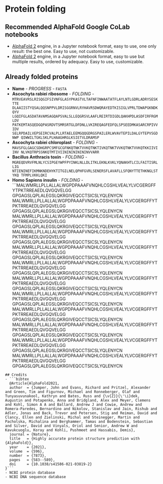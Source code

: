 # Protein folding
## Recommended AlphaFold Google CoLab notebooks
- [AlphaFold 2](AlphaFolders/AlphaFold.ipynb) engine, in a Jupyter notebook format, easy to use, one only result: the best one. Easy to use, not customizable.
- [AlphaFold 2](AlphaFolders/AlphaFold2.ipynb) engine, in a Jupyter notebook format, easy to use but multiple results, ordered by adequacy. Easy to use, customizable.
## Already folded proteins
- **Name** - *PROGRESS* - `FASTA`
- **Ascochyta rabiei ribosome** - *FOLDING* - `MTRVEAVRSLRISQGIFSIVNFGLASYPKASTVLTAFNFINWAATATFLAYLNTLGDRLADRYSESKTTE DLAAIISTYQSALQQSNPPVLDRISGGRNVLRYHAVRSDWQRAYEDTKISIGLVPRLTDWAPGKNDKQYV LGQIFGLASDATAVAMSAGQAPSVALSLLEQGRSVLAAFLREIRTDIGDLQAKHPDLASDFIRFRGMLDV PATKEMTASQEDGQPASRDVTSMRSRTGLDFDNLLVKIREQAGFEDFQLSPSEEDMKASARCRPIVVIDV SELRPDAILVEPSEIRCVALPLLRTAELEEMGQQGDRGSPAILERLWVAVTEPILDALGYTEPVSGDNWP QIWWILTGKLSKLPLHAAGHRGLKSIETVLDRAMSP`
- **Ascochyta rabiei chloroplast** - *FOLDING* - `MAVSFGLGAGCSDHGRPCSMFGCGFNKQTNKTVVKQTNKTIVKQTNKTVVKQTNKTVVKQTKKIIVIINV
NLVKQTRPSSNKQTMTIVIININININININVVARR`
- **Bacillus Anthracis toxin** - *FOLDING* - `MGREQDVRVFMLNLYCSIPGEYWPFPYINKLNLLDLITKLEKNLKVKLYQNAKHTLCILFAITISRLLIG
NTIENINEFIKMNKNDEHYKTITGILNELQPHFGVRLSENERSFLAVAFLLSFQNYTTETHKNGLSTYKQ
TFMPLVKKLQKI`
- **Homo Sapiens insulin** - *FOLDING* - ```MALWMRLLPLLALLALWGPDPAAAFVNQHLCGSHLVEALYLVCGERGFFYTPKTRREAEDLQVGQVELGG
GPGAGSLQPLALEGSLQKRGIVEQCCTSICSLYQLENYCN
MALWMRLLPLLALLALWGPDPAAAFVNQHLCGSHLVEALYLVCGERGFFYTPKTRREAEDLQVGQVELGG
GPGAGSLQPLALEGSLQKRGIVEQCCTSICSLYQLENYCN
MALWMRLLPLLALLALWGPDPAAAFVNQHLCGSHLVEALYLVCGERGFFYTPKTRREAEDLQVGQVELGG
GPGAGSLQPLALEGSLQKRGIVEQCCTSICSLYQLENYCN
MALWMRLLPLLALLALWGPDPAAAFVNQHLCGSHLVEALYLVCGERGFFYTPKTRREAEDLQVGQVELGG
GPGAGSLQPLALEGSLQKRGIVEQCCTSICSLYQLENYCN
MALWMRLLPLLALLALWGPDPAAAFVNQHLCGSHLVEALYLVCGERGFFYTPKTRREAEDLQVGQVELGG
GPGAGSLQPLALEGSLQKRGIVEQCCTSICSLYQLENYCN
MALWMRLLPLLALLALWGPDPAAAFVNQHLCGSHLVEALYLVCGERGFFYTPKTRREAEDLQVGQVELGG
GPGAGSLQPLALEGSLQKRGIVEQCCTSICSLYQLENYCN
MALWMRLLPLLALLALWGPDPAAAFVNQHLCGSHLVEALYLVCGERGFFYTPKTRREAEDLQVGQVELGG
GPGAGSLQPLALEGSLQKRGIVEQCCTSICSLYQLENYCN
MALWMRLLPLLALLALWGPDPAAAFVNQHLCGSHLVEALYLVCGERGFFYTPKTRREAEDLQVGQVELGG
GPGAGSLQPLALEGSLQKRGIVEQCCTSICSLYQLENYCN
MALWMRLLPLLALLALWGPDPAAAFVNQHLCGSHLVEALYLVCGERGFFYTPKTRREAEDLQVGQVELGG
GPGAGSLQPLALEGSLQKRGIVEQCCTSICSLYQLENYCN
MALWMRLLPLLALLALWGPDPAAAFVNQHLCGSHLVEALYLVCGERGFFYTPKTRREAEDLQVGQVELGG
GPGAGSLQPLALEGSLQKRGIVEQCCTSICSLYQLENYCN
MALWMRLLPLLALLALWGPDPAAAFVNQHLCGSHLVEALYLVCGERGFFYTPKTRREAEDLQVGQVELGG
GPGAGSLQPLALEGSLQKRGIVEQCCTSICSLYQLENYCN
MALWMRLLPLLALLALWGPDPAAAFVNQHLCGSHLVEALYLVCGERGFFYTPKTRREAEDLQVGQVELGG
GPGAGSLQPLALEGSLQKRGIVEQCCTSICSLYQLENYCN
```
## Credits
- ```bibtex
  @Article{AlphaFold2021,
  author  = {Jumper, John and Evans, Richard and Pritzel, Alexander and Green, Tim and Figurnov, Michael and Ronneberger, Olaf and Tunyasuvunakool, Kathryn and Bates, Russ and {\v{Z}}{\'\i}dek, Augustin and Potapenko, Anna and Bridgland, Alex and Meyer, Clemens and Kohl, Simon A A and Ballard, Andrew J and Cowie, Andrew and Romera-Paredes, Bernardino and Nikolov, Stanislav and Jain, Rishub and Adler, Jonas and Back, Trevor and Petersen, Stig and Reiman, David and Clancy, Ellen and Zielinski, Michal and Steinegger, Martin and Pacholska, Michalina and Berghammer, Tamas and Bodenstein, Sebastian and Silver, David and Vinyals, Oriol and Senior, Andrew W and Kavukcuoglu, Koray and Kohli, Pushmeet and Hassabis, Demis},
  journal = {Nature},
  title   = {Highly accurate protein structure prediction with {AlphaFold}},
  year    = {2021},
  volume  = {596},
  number  = {7873},
  pages   = {583--589},
  doi     = {10.1038/s41586-021-03819-2}
}```
- NCBI protein database
- NCBI DNA sequence database
